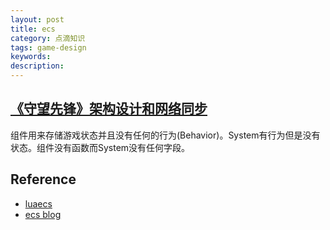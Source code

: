 ```yaml
---
layout: post
title: ecs
category: 点滴知识
tags: game-design
keywords: 
description: 
---
```


## [《守望先锋》架构设计和网络同步](https://www.lfzxb.top/ow-gdc-gameplay-architecture-and-netcode/#%E5%89%8D%E8%A8%80)

组件用来存储游戏状态并且没有任何的行为(Behavior)。System有行为但是没有状态。组件没有函数而System没有任何字段。

## Reference

* [luaecs](https://github.com/cloudwu/luaecs)
* [ecs blog](https://blog.codingnow.com/eo/ecs/)